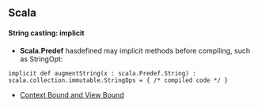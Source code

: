 ## Scala 

#### String casting: **implicit**
*  **Scala.Predef** hasdefined may implicit methods before compiling, such as StringOpt: 
 
``` 
implicit def augmentString(x : scala.Predef.String) : scala.collection.immutable.StringOps = { /* compiled code */ }
```

* [Context Bound and View Bound](http://stackoverflow.com/questions/4465948/what-are-scala-context-and-view-bounds)

